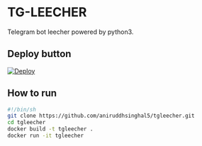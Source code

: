 # TG-LEECHER

Telegram bot leecher powered by python3.

## Deploy button

[![Deploy](https://www.herokucdn.com/deploy/button.svg)](https://heroku.com/deploy?template=https://github.com/aniruddhsinghal7/tgleecher "Heroku")


## How to run

```sh
#!/bin/sh
git clone https://github.com/aniruddhsinghal5/tgleecher.git
cd tgleecher
docker build -t tgleecher .
docker run -it tgleecher
```
